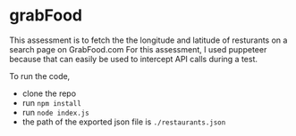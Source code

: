 # grabFood

This assessment is to fetch the the longitude and latitude of resturants on a search page on GrabFood.com 
For this assessment, I used puppeteer because that can easily be used to intercept API calls during a test.

To run the code, 
- clone the repo
- run `npm install`
- run `node index.js`
- the path of the exported json file is `./restaurants.json`


